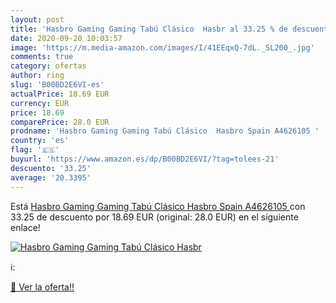 ```yaml
---
layout: post
title: 'Hasbro Gaming Gaming Tabú Clásico  Hasbr al 33.25 % de descuento'
date: 2020-09-20 10:03:57
image: 'https://m.media-amazon.com/images/I/41EEqxQ-7dL._SL200_.jpg'
comments: true
category: ofertas
author: ring
slug: 'B00BD2E6VI-es'
actualPrice: 18.69 EUR
currency: EUR
price: 18.69
comparePrice: 28.0 EUR
prodname: 'Hasbro Gaming Gaming Tabú Clásico  Hasbro Spain A4626105 '
country: 'es'
flag: '🇪🇸'
buyurl: 'https://www.amazon.es/dp/B00BD2E6VI/?tag=tolees-21'
descuento: '33.25'
average: '20.3395'
---
```


Está [Hasbro Gaming Gaming Tabú Clásico  Hasbro Spain A4626105 ](https://www.amazon.es/dp/B00BD2E6VI/?tag=tolees-21) con 33.25 de descuento por 18.69 EUR (original: 28.0 EUR) en el siguiente enlace!

[![Hasbro Gaming Gaming Tabú Clásico  Hasbr](https://m.media-amazon.com/images/I/41EEqxQ-7dL._SL200_.jpg)](https://www.amazon.es/dp/B00BD2E6VI/?tag=tolees-21)

ℹ️:


[🛒 Ver la oferta!!](https://www.amazon.es/dp/B00BD2E6VI/?tag=tolees-21)
